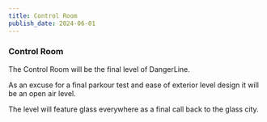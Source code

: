 ```yaml
---
title: Control Room
publish_date: 2024-06-01
---
```



### Control Room ###


The Control Room will be the final level of DangerLine. 

As an excuse for a final parkour test and ease of exterior level design it will be an open air level.

The level will feature glass everywhere as a final call back to the glass city.


